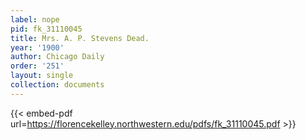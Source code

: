 ```yaml
---
label: nope
pid: fk_31110045
title: Mrs. A. P. Stevens Dead.
year: '1900'
author: Chicago Daily
order: '251'
layout: single
collection: documents
---
```



{{< embed-pdf url=https://florencekelley.northwestern.edu/pdfs/fk_31110045.pdf >}}